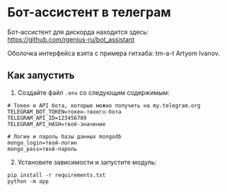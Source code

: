 # Бот-ассистент в телеграм
Бот-ассистент для дискорда находится здесь: https://github.com/rgenius-ru/bot_assistant

Оболочка интерфейса взята с примера гитхаба: tm-a-t Artyom Ivanov.

## Как запустить
1. Создайте файл `.env` со следующим содержимым:
```text
# Токен и API бота, которые можно получить на my.telegram.org
TELEGRAM_BOT_TOKEN=токен-твоего-бота
TELEGRAM_API_ID=123456789
TELEGRAM_API_HASH=твоё-значение

# Логин и пароль базы данных mongodb
mongo_login=твой-логин
mongo_pass=твой-пароль
```
2. Установите зависимости и запустите модуль:
```shell
pip install -r requirements.txt
python -m app
```
